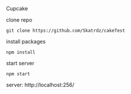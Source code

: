 Cupcake

clone repo
```
git clone https://github.com/Skatrdz/cakeTest
```

install packages
```
npm install
```

start server
```
npm start
```

server:
http://localhost:256/
